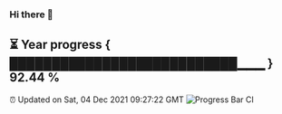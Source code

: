 ### Hi there 👋
⏳ Year progress { ███████████████████████████▁▁▁ } 92.44 %
---
⏰ Updated on Sat, 04 Dec 2021 09:27:22 GMT
![Progress Bar CI](https://github.com/liununu/liununu/workflows/Progress%20Bar%20CI/badge.svg)
